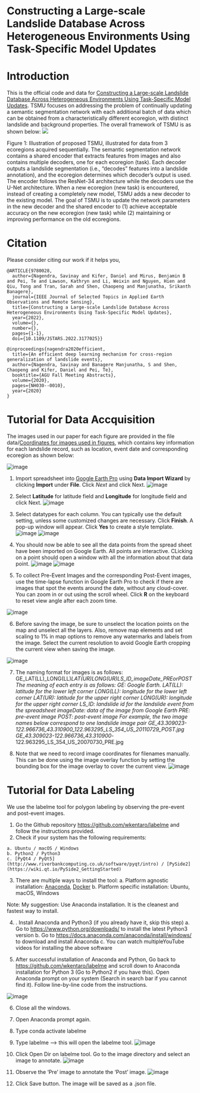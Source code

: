  <h1>Constructing a Large-scale Landslide Database Across Heterogeneous Environments Using  Task-Specific Model Updates <h1>



**<h1> Introduction </h1>**

This is the official code and data for [Constructing a Large-scale Landslide Database Across Heterogeneous Environments Using Task-Specific Model Updates](https://ieeexplore.ieee.org/document/9780028). TSMU focuses on addressing the problem of continually updating a semantic segmentation network with each additional batch of data which can be obtained from a characteristically different ecoregion, with distinct landslide and background properties. The overall framework of TSMU is as shown below:
<img src='https://drive.google.com/uc?id=1Cvy410dbB27Jbxht3TQGztaC7pKIgKxl'>

Figure 1: Illustration of proposed TSMU, illustrated for data from 3 ecoregions acquired sequentially. The semantic segmentation
network contains a shared encoder that extracts features from images and also contains multiple decoders, one for each ecoregion
(task). Each decoder outputs a landslide segmentation (i.e., “decodes” features into a landslide annotation), and the ecoregion
determines which decoder’s output is used. The encoder follows the ResNet-34 architecture while the decoders use the
U-Net architecture. When a new ecoregion (new task) is encountered, instead of creating a completely new
model, TSMU adds a new decoder to the existing model. The goal of TSMU is to update the network parameters in the new
decoder and the shared encoder to (1) achieve acceptable accuracy on the new ecoregion (new task) while (2) maintaining or improving performance on the old ecoregions.

**<h1> Citation </h1>**

Please consider citing our work if it helps you,
```
@ARTICLE{9780028,
  author={Nagendra, Savinay and Kifer, Daniel and Mirus, Benjamin B and Pei, Te and Lawson, Kathryn and Li, Weixin and Nguyen, Hien and Qiu, Tong and Tran, Sarah and Shen, Chaopeng and Manjunatha, Srikanth Banagere},
  journal={IEEE Journal of Selected Topics in Applied Earth Observations and Remote Sensing}, 
  title={Constructing a Large-scale Landslide Database Across Heterogeneous Environments Using Task-Specific Model Updates}, 
  year={2022},
  volume={},
  number={},
  pages={1-1},
  doi={10.1109/JSTARS.2022.3177025}}

@inproceedings{nagendra2020efficient,
  title={An efficient deep learning mechanism for cross-region generalization of landslide events},
  author={Nagendra, Savinay and Banagere Manjunatha, S and Shen, Chaopeng and Kifer, Daniel and Pei, Te},
  booktitle={AGU Fall Meeting Abstracts},
  volume={2020},
  pages={NH030--0010},
  year={2020}
}
```
**<h1> Tutorial for Data Accquisition </h1>**
The images used in our paper for each figure are provided in the file data/[Coordinates for images used in figures](https://github.com/deepLDB/landslide-detection/blob/main/data/Coordinates%20for%20images%20used%20in%20figures.xlsx), which contains key information for each landslide record, such as location, event date and corresponding ecoregion as shown below:
 
![image](https://user-images.githubusercontent.com/35360830/170359342-66906468-82fe-4684-9729-1767e1b7876c.png)
 
1. Import spreadsheet into [Google Earth Pro](https://earth.google.com/web/) using **Data Import Wizard** by clicking **Import** under **File**. Click *Next* and click Next.
 ![image](https://user-images.githubusercontent.com/35360830/170358190-0ae0b4c3-bd32-4a54-a59d-9d564c98bc66.png)

2. Select **Latitude** for latitude field and **Longitude** for longitude field and click Next.
 ![image](https://user-images.githubusercontent.com/35360830/170358469-c2945e84-95e8-475d-a819-188ce9df01c4.png)
 
3. Select datatypes for each column. You can typically use the default setting, unless some customized changes are necessary. Click **Finish**. A pop-up window will appear. Click **Yes** to create a style template. 
 ![image](https://user-images.githubusercontent.com/35360830/170358763-366a743a-7d14-4ad6-bc3c-596d139e705a.png)
 ![image](https://user-images.githubusercontent.com/35360830/170358777-58d9e898-fc04-4d74-9238-52f6aed836a3.png)
 
4. You should now be able to see all the data points from the spread sheet have been imported on Google Earth. All points are interactive. CLicking on a point should open a window with all the information about that data point.
 ![image](https://user-images.githubusercontent.com/35360830/170359062-75844e98-5954-47d9-827c-05f36c9f3965.png)
 ![image](https://user-images.githubusercontent.com/35360830/170359078-64257063-76e9-4f4b-8bf0-4211f3a6d3b9.png)
 
5. To collect Pre-Event Images and the corresponding Post-Event images, use the time-lapse function in Google Earth Pro to check if there are images that spot the events around the date, without any cloud-cover. You can zoom in or out using the scroll wheel. Click **R** on the keyboard to reset view angle after each zoom time.

 ![image](https://user-images.githubusercontent.com/35360830/170382336-f0cc26f1-cb4b-4f93-98f3-a71158bf0871.png)

6. Before saving the image, be sure to unselect the location points on the map and unselect all the layers. Also, remove map elements and set scaling to 1% in map options to remove any watermarks and labels from the image. Select the current resolution to avoid Google Earth cropping the current view when saving the image.

 ![image](https://user-images.githubusercontent.com/35360830/170382422-68d6c15e-6d33-4fb2-a0a0-9c97b28eae78.png)

7. The naming format for images is as follows:
GE_LAT(LL)_LONG(LL)_LAT(UR)_LONG(UR)_LS_ID_imageDate_PREorPOST
The meaning of each entry is as follows:
GE: Google Earth.
LAT(LL): latitude for the lower left corner
LONG(LL): longitude for the lower left corner
LAT(UR): latitude for the upper right corner
LONG(UR): longitude for the upper right corner
LS_ID: landslide id for the landslide event from the spreadsheet
imageDate: data of the image from Google Earth
PRE: pre-event image
POST: post-event image
For example, the two image names below correspond to one landslide image pair
GE_43.309023_-122.966736_43.310900_122.963295_LS_354_US_20110729_POST.jpg
GE_43.309023_-122.966736_43.310900_-122.963295_LS_354_US_20070730_PRE.jpg

 
8. Note that we need to record image coordinates for filenames manually. This can be done using the image overlay function by setting the bounding box for the image overlay to cover the current view. 
![image](https://user-images.githubusercontent.com/35360830/170382602-5cad952d-1bb8-4648-add3-32d3eb8e03b3.png)

 
**<h1> Tutorial for Data Labeling </h1>**
 
We use the labelme tool for polygon labeling by observing the pre-event and post-event images.

1. Go the Github repository https://github.com/wkentaro/labelme and follow the instructions provided.
2. Check if your system has the following requirements:
 ```
 a.	Ubuntu / macOS / Windows
 b. Python2 / Python3
 c.	[PyQt4 / PyQt5](http://www.riverbankcomputing.co.uk/software/pyqt/intro) / [PySide2](https://wiki.qt.io/PySide2_GettingStarted)
 ```
3. There are multiple ways to install the tool:
 a.	Platform agnostic installation: [Anaconda](https://github.com/wkentaro/labelme#anaconda), [Docker](https://github.com/wkentaro/labelme#docker)
 b.	Platform specific installation: Ubuntu, macOS, Windows
 
 Note: My suggestion: Use Anaconda installation. It is the cleanest and fastest way to install.

4. . Install Anaconda and Python3 (if you already have it, skip this step)
 a.	Go to https://www.python.org/downloads/ to install the latest Python3 version
 b.	Go to https://docs.anaconda.com/anaconda/install/windows/ to download and install Anaconda
 c.	You can watch multipleYouTube  videos for installing the above software

5. After successful installation of Anaconda and Python, Go back to https://github.com/wkentaro/labelme and scroll down to Anaconda installation for Python 3 (Go to Python2 if you have this). Open Anaconda prompt on your system (Search in search bar if you cannot find it). Follow line-by-line code from the instructions.

 ![image](https://user-images.githubusercontent.com/35360830/170383655-56f38ffb-3ba8-4588-87fd-1f1562ca5574.png)

6. Close all the windows.
7. Open Anaconda prompt again.
8. Type conda activate labelme
9. Type labelme --> this will open the labelme tool.
 ![image](https://user-images.githubusercontent.com/35360830/170383714-8f62ae69-4d4c-43fb-aad7-74dd62e69596.png)

10. Click Open Dir on labelme tool. Go to the image directory and select an image to annotate. 
 ![image](https://user-images.githubusercontent.com/35360830/170383746-3fa75d27-0276-4afc-a10b-3aad043a6565.png)

11. Observe the ‘Pre’ image to annotate the ‘Post’ image.
 ![image](https://user-images.githubusercontent.com/35360830/170383771-6abda236-97a5-4c9e-987a-722c29c38ea3.png)
 
12. Click Save button. The image will be saved as a .json file.

